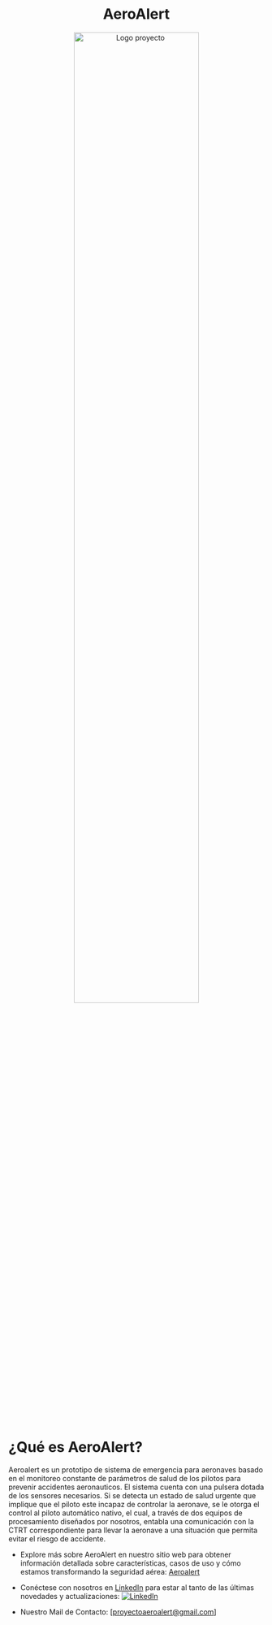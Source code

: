 <div align="center">

# **AeroAlert**

<img src="../Diseños de marca/Logos Alternativos/AeroAlert Logotipo Transparente.png" alt="Logo proyecto" width="70%"/>

</div>

# ¿Qué es AeroAlert?

Aeroalert es un prototipo de sistema de emergencia para aeronaves basado en el monitoreo constante de parámetros de salud de los pilotos para prevenir accidentes aeronauticos.
El sistema cuenta con una pulsera dotada de los sensores necesarios. Si se detecta un estado de salud urgente que implique que el piloto este incapaz de controlar la aeronave, se le otorga el control al piloto automático nativo, el cual, a través de dos equipos de procesamiento diseñados por nosotros, entabla una comunicación con la CTRT correspondiente para llevar la aeronave a una situación que permita evitar el riesgo de accidente.

 * Explore más sobre AeroAlert en nuestro sitio web para obtener información detallada sobre características, casos de uso y cómo estamos transformando la seguridad aérea: [Aeroalert](https://aeroalert.com.ar/)

 * Conéctese con nosotros en [LinkedIn](https://www.linkedin.com/company/aeroalert/) para estar al tanto de las últimas novedades y actualizaciones: [![LinkedIn](linkedin_icono.png)](https://www.linkedin.com/company/aeroalert/)


 * Nuestro Mail de Contacto: [proyectoaeroalert@gmail.com]

